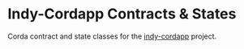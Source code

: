 # Indy-Cordapp Contracts & States

Corda contract and state classes for the [indy-cordapp](../cordapp/README.md) project.